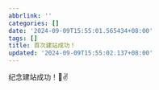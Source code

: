 ```yaml
---
abbrlink: ''
categories: []
date: '2024-09-09T15:55:01.565434+08:00'
tags: []
title: 首次建站成功！
updated: '2024-09-09T15:55:02.137+08:00'
---
```

纪念建站成功！🏅✌
